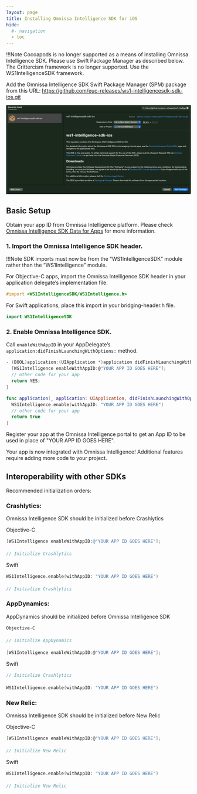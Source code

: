 ```yaml
---
layout: page
title: Installing Omnissa Intelligence SDK for iOS
hide:
  #- navigation
  - toc
---
```


!!!Note
    Cocoapods is no longer supported as a means of installing Omnissa Intelligence SDK. Please use Swift Package Manager as described below.
    The Crittercism framework is no longer supported. Use the WS1IntelligenceSDK framework.

Add the Omnissa Intelligence SDK Swift Package Manager (SPM) package from this URL:
    https://github.com/euc-releases/ws1-intelligencesdk-sdk-ios.git

![Image of Xcode's Swift Package Manager screen while adding 'Omnissa Intelligence SDK for iOS'](./add_ws1intelligencesdk_spm.png)

## Basic Setup

Obtain your app ID from Omnissa Intelligence platform. Please check [Omnissa Intelligence SDK Data for Apps](https://docs.omnissa.com/bundle/WS1Intelligence/page/IntelIntelligenceSDKApps.html) for more information. 

### 1. Import the Omnissa Intelligence SDK header.

!!!Note
    SDK imports must now be from the “WS1IntelligenceSDK” module rather than the “WS1Intelligence” module.

For Objective-C apps, import the Omnissa Intelligence SDK header in your application delegate’s implementation file. 

```objective-c
#import <WS1IntelligenceSDK/WS1Intelligence.h>
```

For Swift applications, place this import in your bridging-header.h file.

```Swift
import WS1IntelligenceSDK
```

### 2. Enable Omnissa Intelligence SDK.

Call `enableWithAppID` in your AppDelegate’s `application:didFinishLaunchingWithOptions:` method.

```C
- (BOOL)application:(UIApplication *)application didFinishLaunchingWithOptions:(NSDictionary *)launchOptions {
  [WS1Intelligence enableWithAppID:@"YOUR APP ID GOES HERE"];
  // other code for your app
  return YES;
}
```

```Swift
func application(_ application: UIApplication, didFinishLaunchingWithOptions launchOptions: [UIApplicationLaunchOptionsKey: Any]?) -> Bool {
  WS1Intelligence.enable(withAppID: "YOUR APP ID GOES HERE")
  // other code for your app
  return true
}
```

Register your app at the Omnissa Intelligence portal to get an App ID to be used in place of "YOUR APP ID GOES HERE".

Your app is now integrated with Omnissa Intelligence! Additional features require adding more code to your project.

## Interoperability with other SDKs

Recommended initialization orders:

### Crashlytics:

Omnissa Intelligence SDK should be initialized before Crashlytics

Objective-C

```objective-c
[WS1Intelligence enableWithAppID:@"YOUR APP ID GOES HERE"];

// Initialize Crashlytics
```

Swift

```Swift
WS1Intelligence.enable(withAppID: "YOUR APP ID GOES HERE")

// Initialize Crashlytics
```

### AppDynamics:

AppDynamics should be initialized before Omnissa Intelligence SDK

```C
Objective-C

// Initialize AppDynamics

[WS1Intelligence enableWithAppID:@"YOUR APP ID GOES HERE"];
```

Swift

```Swift
// Initialize Crashlytics

WS1Intelligence.enable(withAppID: "YOUR APP ID GOES HERE")
```

### New Relic:

Omnissa Intelligence SDK should be initialized before New Relic

Objective-C

```C
[WS1Intelligence enableWithAppID:@"YOUR APP ID GOES HERE"];

// Initialize New Relic
```

Swift

```Swift
WS1Intelligence.enable(withAppID: "YOUR APP ID GOES HERE")

// Initialize New Relic
```